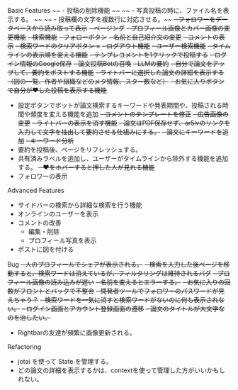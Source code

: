 Basic Features
~~ - 投稿の削除機能 ~~
~~ - 写真投稿の時に、ファイル名を表示する。 ~~
~~ - 投稿欄の文字を複数行に対応させる。~~
~~- フォロワーをデータベースから読み取って表示~~
~~- ページング~~
~~- プロフィール画像とカバー画像の変更機能~~
~~- 検索機能~~
~~- フォローボタン~~
~~- 名前と自己紹介文の変更~~
~~- コメントの表示~~
~~- 検索ワードのクリアボタン ×~~
~~- ログアウト機能~~
~~- ユーザー検索機能~~
~~- タイムラインの表示順を変える機能~~
~~- テンプレコメントを1クリックで投稿する~~
~~- ログイン情報のGoogle保存~~
~~- 論文投稿Botの召喚~~
~~- LLMの要約~~
~~- 自分で論文をアップして、要約をポストする機能~~
~~- ライトバーに選択した論文の詳細を表示する（図の一覧、作者や組織などのメタ情報、スター数など）~~
~~- お気に入りボタンで自分が❤した投稿を表示する機能~~
- 設定ボタンでボットが論文検索するキーワードや発表期間や、投稿される時間や頻度を変える機能を追加
~~- コメントのテンプレートを修正~~
~~- 広告画像の変更~~
~~- ライトバーの表示を消す機能~~
~~- 論文はPDF保存せず、ar5ivのリンクを入力して文字を抽出して要約させる仕組みにする。~~
~~- 論文にキーワードを追加~~
~~- キーワード分析~~
- 要約を投稿後、ページをリフレッシュする。
- 共有済みラベルを追加し、ユーザーがタイムラインから除外する機能を追加する。
~~- ❤をホバーすると押した人が見れる機能~~
- フォロワーの表示

Advanced Features
- サイドバーの検索から詳細な検索を行う機能
- オンラインのユーザーを表示
- コメントの改善
  - 編集・削除
  - プロフィール写真を表示
- ポストに図を付ける

Bug
~~- 人のプロフィールでシェアが表示される。~~
~~- 検索を入力した後ページを移動すると、検索ワードは消えているが、フィルタリングは維持されるバグ~~
~~- プロフィール画像の読み込みが遅い~~
~~- 名前を変えるとエラーする。~~
~~- お気に入りの回数がフロントとバックで不整合~~
~~- 開発者ツールでフォロワーのパスワードが見えちゃう？~~
~~- 検索ワードを一気に消すと検索ワードがないのに何も表示されない。~~
~~- ログイン画面とアカウント登録画面の遷移~~
~~- 論文のタイトルが大文字なのを治したい。~~
- Rightbarの友達が頻繁に画像更新される。


Refactoring
- jotai を使って State を管理する。
- どの論文の詳細を表示するかは、contextを使って管理した方がいいかもしれない。

